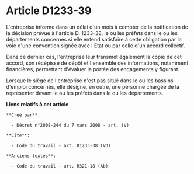 # Article D1233-39

L'entreprise informe dans un délai d'un mois à compter de la notification de la décision prévue à l'article D. 1233-38, le ou
les préfets dans le ou les départements concernés si elle entend satisfaire à cette obligation par la voie d'une convention
signée avec l'Etat ou par celle d'un accord collectif. 

Dans ce dernier cas, l'entreprise leur transmet également la copie de cet accord, son récépissé de dépôt et l'ensemble des
informations, notamment financières, permettant d'évaluer la portée des engagements y figurant. 

Lorsque le siège de l'entreprise n'est pas situé dans le ou les bassins d'emploi concernés, elle désigne, en outre, une
personne chargée de la représenter devant le ou les préfets dans le ou les départements.

**Liens relatifs à cet article**

	**Créé par**:

	  - Décret n°2008-244 du 7 mars 2008 - art. (V)

	**Cite**:

	  - Code du travail - art. D1233-38 (VD)

	**Anciens textes**:

	  - Code du travail - art. R321-18 (Ab)
